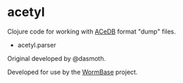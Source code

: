 # acetyl

Clojure code for working with
[ACeDB](http://www.acedb.org/) format "dump" files.

 * acetyl.parser
 
Original developed by @dasmoth.

Developed for use by the [WormBase](https://www.wormbase.org/) project.

